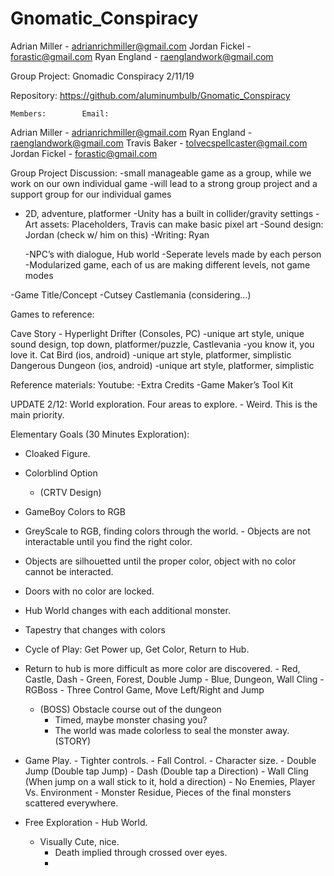 # Gnomatic_Conspiracy
Adrian Miller - adrianrichmiller@gmail.com
Jordan Fickel - forastic@gmail.com
Ryan England - raenglandwork@gmail.com

Group Project: Gnomadic Conspiracy  2/11/19
	
Repository: https://github.com/aluminumbulb/Gnomatic_Conspiracy

	Members:		Email:
Adrian Miller -		adrianrichmiller@gmail.com
Ryan England -		raenglandwork@gmail.com
Travis Baker - 		tolvecspellcaster@gmail.com
Jordan Fickel - 	forastic@gmail.com

Group Project Discussion: 
-small manageable game as a group, while we work on our own individual game
-will lead to a strong group project and a support group for our individual games

- 2D, adventure, platformer
	-Unity has a built in collider/gravity settings
-Art assets: Placeholders, Travis can make basic pixel art 
	-Sound design: Jordan (check w/ him on this)
	-Writing: Ryan
	
	-NPC’s with dialogue, Hub world
		-Seperate levels made by each person
-Modularized game, each of us are making different levels, not game modes

-Game Title/Concept
	-Cutsey Castlemania (considering...)
 
Games to reference:

Cave Story
		-
Hyperlight Drifter (Consoles, PC)
		-unique art style, unique sound design, top down, platformer/puzzle, 
Castlevania
		-you know it, you love it.
Cat Bird (ios, android) 
-unique art style, platformer, simplistic 
Dangerous Dungeon (ios, android)
		-unique art style, platformer, simplistic

Reference materials:
	Youtube:
		-Extra Credits
		-Game Maker’s Tool Kit




UPDATE 2/12:
World exploration.
Four areas to explore.
	- Weird. This is the main priority.
	
Elementary Goals (30 Minutes Exploration):
- Cloaked Figure.
	
- Colorblind Option
	- (CRTV Design)
- GameBoy Colors to RGB
- GreyScale to RGB, finding colors through the world.
		- Objects are not interactable until you find the right color.
- Objects are silhouetted until the proper color, object with no color cannot be     interacted.
- Doors with no color are locked.
- Hub World changes with each additional monster.
- Tapestry that changes with colors	
- Cycle of Play: Get Power up, Get Color, Return to Hub.
- Return to hub is more difficult as more color are discovered. 
			- Red, Castle, Dash
			- Green, Forest, Double Jump
			- Blue, Dungeon, Wall Cling 
			- RGBoss
		- Three Control Game, Move Left/Right and Jump
	-  (BOSS) Obstacle course out of the dungeon
		- Timed, maybe monster chasing you?
		- The world was made colorless to seal the monster away. (STORY)
- Game Play.
		- Tighter controls.
		- Fall Control.
		- Character size.
			- Double Jump (Double tap Jump) 
			- Dash (Double tap a Direction)
			- Wall Cling (When jump on a wall stick to it, hold a direction)
		- No Enemies, Player Vs. Environment
			- Monster Residue, Pieces of the final monsters scattered everywhere.
- Free Exploration
			- Hub World.
	- Visually Cute, nice.
		- Death implied through crossed over eyes.
		- 
